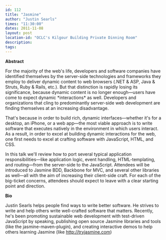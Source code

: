 ```yaml
---
id: 112
title: "Jasmine"
author: "Justin Searls"
times: "11:30:00"
dates: 2011-11-08
layout: post
location-id: "OCLC's Kilgour Building Private Dinning Room"  
description: 
tags: 
---
```

 **Abstract**

For the majority of the web's life, developers and software companies have identified themselves by the server-side technologies and frameworks they employ to deliver dynamic content to web browsers (.NET & ASP, Java & Struts, Ruby & Rails, etc.). But that distinction is rapidly losing its significance, because dynamic content is no longer enough—users have come to expect dynamic \*interactions\* as well. Developers and organizations that cling to predominantly server-side web development are finding themselves at an increasing disadvantage.  
  
That's because in order to build rich, dynamic interfaces—whether it's for a desktop, an iPhone, or a web app—the most viable approach is to write software that executes natively in the environment in which users interact. As a result, in order to excel at building dynamic interactions for the web, one first needs to excel at crafting software with JavaScript, HTML, and CSS.  
  
In this talk we'll review how to port several typical application responsibilities—like application logic, event handling, HTML-templating, and routing—from the server-side to the JavaScript. Attendees will be introduced to Jasmine BDD, Backbone for MVC, and several other libraries as well—all with the aim of increasing their client-side craft. For each of the big-ticket concerns, attendees should expect to leave with a clear starting point and direction.

**Bio**

Justin Searls helps people find ways to write better software. He strives to write and help others write well-crafted software that matters. Recently, he's been promoting sustainable web development with test-driven JavaScript by speaking, publishing open source Jasmine libraries and tools (like the jasmine-maven-plugin), and creating interactive demos to help others learning Jasmine (like http://tryjasmine.com)

